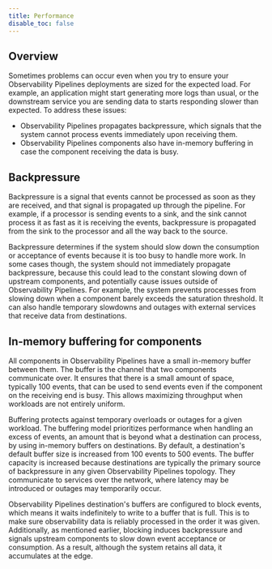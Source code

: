 ```yaml
---
title: Performance
disable_toc: false
---
```


## Overview

Sometimes problems can occur even when you try to ensure your Observability Pipelines deployments are sized for the expected load. For example, an application might start generating more logs than usual, or the downstream service you are sending data to starts responding slower than expected. To address these issues:
- Observability Pipelines propagates backpressure, which signals that the system cannot process events immediately upon receiving them.
- Observability Pipelines components also have in-memory buffering in case the component receiving the data is busy.

## Backpressure

Backpressure is a signal that events cannot be processed as soon as they are received, and that signal is propagated up through the pipeline. For example, if a processor is sending events to a sink, and the sink cannot process it as fast as it is receiving the events, backpressure is propagated from the sink to the processor and all the way back to the source.

Backpressure determines if the system should slow down the consumption or acceptance of events because it is too busy to handle more work. In some cases though, the system should not immediately propagate backpressure, because this could lead to the constant slowing down of upstream components, and potentially cause issues outside of Observability Pipelines. For example, the system prevents processes from slowing down when a component barely exceeds the saturation threshold. It can also handle temporary slowdowns and outages with external services that receive data from destinations.

## In-memory buffering for components

All components in Observability Pipelines have a small in-memory buffer between them. The buffer is the channel that two components communicate over. It ensures that there is a small amount of space, typically 100 events, that can be used to send events even if the component on the receiving end is busy. This allows maximizing throughput when workloads are not entirely uniform.

Buffering protects against temporary overloads or outages for a given workload. The buffering model prioritizes performance when handling an excess of events, an amount that is beyond what a destination can process, by using in-memory buffers on destinations. By default, a destination's default buffer size is increased from 100 events to 500 events. The buffer capacity is increased because destinations are typically the primary source of backpressure in any given Observability Pipelines topology. They communicate to services over the network, where latency may be introduced or outages may temporarily occur.

Observability Pipelines destination's buffers are configured to block events, which means it waits indefinitely to write to a buffer that is full. This is to make sure observability data is reliably processed in the order it was given. Additionally, as mentioned earlier, blocking induces backpressure and signals upstream components to slow down event acceptance or consumption. As a result, although the system retains all data, it accumulates at the edge.

